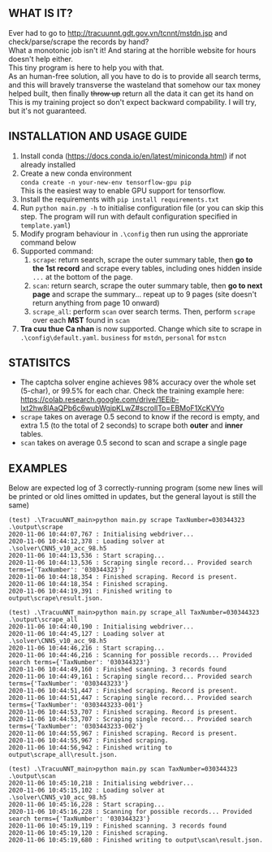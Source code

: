 ## WHAT IS IT?
Ever had to go to http://tracuunnt.gdt.gov.vn/tcnnt/mstdn.jsp and check/parse/scrape the records by hand?  
What a monotonic job isn't it! And staring at the horrible website for hours doesn't help either.  
This tiny program is here to help you with that.  
As an human-free solution, all you have to do is to provide all search terms, and this will bravely transverse the wasteland that somehow our tax money helped built, then finally ~~throw up~~ return all the data it can get its hand on  
This is my training project so don't expect backward compability. I will try, but it's not guaranteed.

## INSTALLATION AND USAGE GUIDE
1. Install conda (https://docs.conda.io/en/latest/miniconda.html) if not already installed
2. Create a new conda environment  
`conda create -n your-new-env tensorflow-gpu pip`  
This is the easiest way to enable GPU support for tensorflow.
3. Install the requirements with 
`pip install requirements.txt`
4. Run `python main.py -h` to initialise configuration file (or you can skip this step. The program will run with default configuration specified in `template.yaml`) 
5. Modify program behaviour in `.\config` then run using the approriate command below 
5. Supported command:
    1. `scrape`: return search, scrape the outer summary table, then **go to the 1st record** and scrape every tables, including ones hidden inside `...` at the bottom of the page.
    2. `scan`: return search, scrape the outer summary table, then **go to next page** and scrape the summary... repeat up to 9 pages (site doesn't return anything from page 10 onward)
    3. `scrape_all`: perform `scan` over search terms. Then, perform `scrape` over each **MST** found in `scan`
5. **Tra cuu thue Ca nhan** is now supported. Change which site to scrape in `.\config\default.yaml`. `business` for `mstdn`, `personal` for `mstcn`

## STATISITCS
- The captcha solver engine achieves 98% accuracy over the whole set (5-char), or 99.5% for each char. Check the training example here: https://colab.research.google.com/drive/1EEib-lxt2hw8lAaQPb6c6wubWgjpKLwZ#scrollTo=EBMoF1XcKVYo
- `scrape` takes on average 0.5 second to know if the record is empty, and extra 1.5 (to the total of 2 seconds) to scrape both **outer** and **inner** tables.
- `scan` takes on average 0.5 second to scan and scrape a single page

## EXAMPLES
Below are expected log of 3 correctly-running program (some new lines will be printed or old lines omitted in updates, but the general layout is still the same)
```
(test) .\TracuuNNT_main>python main.py scrape TaxNumber=030344323 .\output\scrape
2020-11-06 10:44:07,767 : Initialising webdriver...
2020-11-06 10:44:12,378 : Loading solver at .\solver\CNN5_v10_acc_98.h5
2020-11-06 10:44:13,536 : Start scraping...
2020-11-06 10:44:13,536 : Scraping single record... Provided search terms={'TaxNumber': '030344323'}
2020-11-06 10:44:18,354 : Finished scraping. Record is present.
2020-11-06 10:44:18,354 : Finished scraping.
2020-11-06 10:44:19,391 : Finished writing to output\scrape\result.json.

(test) .\TracuuNNT_main>python main.py scrape_all TaxNumber=030344323 .\output\scrape_all
2020-11-06 10:44:40,190 : Initialising webdriver...
2020-11-06 10:44:45,127 : Loading solver at .\solver\CNN5_v10_acc_98.h5
2020-11-06 10:44:46,216 : Start scraping...
2020-11-06 10:44:46,216 : Scanning for possible records... Provided search terms={'TaxNumber': '030344323'}
2020-11-06 10:44:49,160 : Finished scanning. 3 records found
2020-11-06 10:44:49,161 : Scraping single record... Provided search terms={'TaxNumber': '0303443233'}
2020-11-06 10:44:51,447 : Finished scraping. Record is present.
2020-11-06 10:44:51,447 : Scraping single record... Provided search terms={'TaxNumber': '0303443233-001'}
2020-11-06 10:44:53,707 : Finished scraping. Record is present.
2020-11-06 10:44:53,707 : Scraping single record... Provided search terms={'TaxNumber': '0303443233-002'}
2020-11-06 10:44:55,967 : Finished scraping. Record is present.
2020-11-06 10:44:55,967 : Finished scraping.
2020-11-06 10:44:56,942 : Finished writing to output\scrape_all\result.json.

(test) .\TracuuNNT_main>python main.py scan TaxNumber=030344323 .\output\scan
2020-11-06 10:45:10,218 : Initialising webdriver...
2020-11-06 10:45:15,102 : Loading solver at .\solver\CNN5_v10_acc_98.h5
2020-11-06 10:45:16,228 : Start scraping...
2020-11-06 10:45:16,228 : Scanning for possible records... Provided search terms={'TaxNumber': '030344323'}
2020-11-06 10:45:19,119 : Finished scanning. 3 records found
2020-11-06 10:45:19,120 : Finished scraping.
2020-11-06 10:45:19,680 : Finished writing to output\scan\result.json.